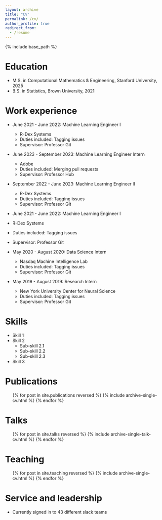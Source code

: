 ```yaml
---
layout: archive
title: "CV"
permalink: /cv/
author_profile: true
redirect_from:
  - /resume
---
```


{% include base_path %}

Education
======
* M.S. in Computational Mathematics & Engineering, Stanford University, 2025
* B.S. in Statistics, Brown University, 2021

Work experience
======
* June 2021 - June 2022: Machine Learning Engineer I
  * R-Dex Systems
  * Duties included: Tagging issues
  * Supervisor: Professor Git

* June 2023 - September 2023: Machine Learning Engineer Intern
  * Adobe
  * Duties included: Merging pull requests
  * Supervisor: Professor Hub

* September 2022 - June 2023: Machine Learning Engineer II
  * R-Dex Systems
  * Duties included: Tagging issues
  * Supervisor: Professor Git

*  June 2021 - June 2022: Machine Learning Engineer I
  * R-Dex Systems
  * Duties included: Tagging issues
  * Supervisor: Professor Git

* May 2020 - August 2020: Data Science Intern
  * Nasdaq Machine Intelligence Lab
  * Duties included: Tagging issues
  * Supervisor: Professor Git

* May 2019 - August 2019: Research Intern
  * New York University Center for Neural Science
  * Duties included: Tagging issues
  * Supervisor: Professor Git


Skills
======
* Skill 1
* Skill 2
  * Sub-skill 2.1
  * Sub-skill 2.2
  * Sub-skill 2.3
* Skill 3

Publications
======
  <ul>{% for post in site.publications reversed %}
    {% include archive-single-cv.html %}
  {% endfor %}</ul>
  
Talks
======
  <ul>{% for post in site.talks reversed %}
    {% include archive-single-talk-cv.html  %}
  {% endfor %}</ul>
  
Teaching
======
  <ul>{% for post in site.teaching reversed %}
    {% include archive-single-cv.html %}
  {% endfor %}</ul>
  
Service and leadership
======
* Currently signed in to 43 different slack teams

